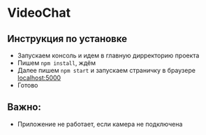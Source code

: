 # VideoChat

## Инструкция по установке

- Запускаем консоль и идем в главную дирректорию проекта
- Пишем <code>npm install</code>, ждём
- Далее пишем <code>npm start</code> и запускаем страничку в браузере <a href="http://localhost:5000">localhost:5000</a>
- Готово

## Важно:
- Приложение не работает, если камера не подключена